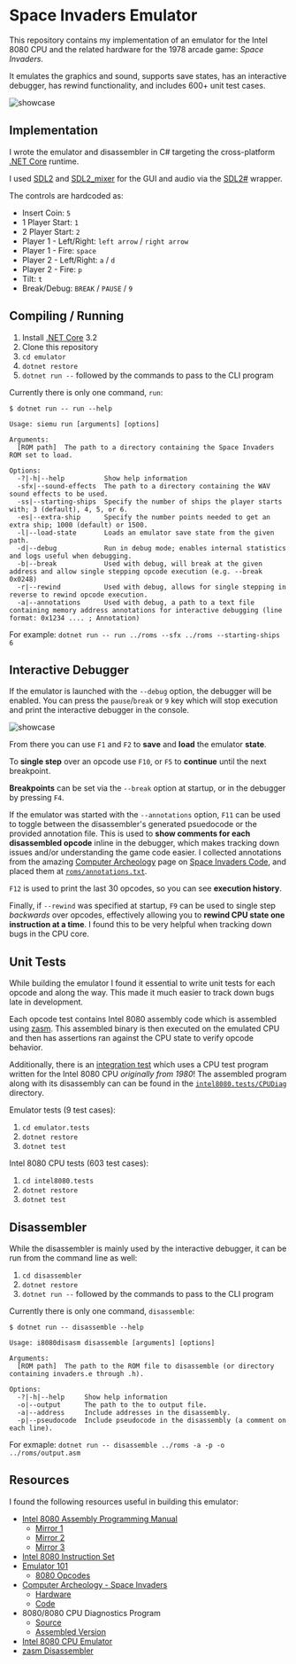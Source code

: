 # Space Invaders Emulator

This repository contains my implementation of an emulator for the Intel 8080 CPU and the related hardware for the 1978 arcade game: *Space Invaders*.

It emulates the graphics and sound, supports save states, has an interactive debugger, has rewind functionality, and includes 600+ unit test cases.

![showcase](.readme/gameplay.gif)

## Implementation

I wrote the emulator and disassembler in C# targeting the cross-platform [.NET Core](https://dotnet.microsoft.com/) runtime.

I used [SDL2](https://www.libsdl.org/) and [SDL2_mixer](https://www.libsdl.org/projects/SDL_mixer/) for the GUI and audio via the [SDL2#](https://github.com/flibitijibibo/SDL2-CS) wrapper.

The controls are hardcoded as:

* Insert Coin: `5`
* 1 Player Start: `1`
* 2 Player Start: `2`
* Player 1 - Left/Right: `left arrow` / `right arrow`
* Player 1 - Fire: `space`
* Player 2 - Left/Right: `a` / `d`
* Player 2 - Fire: `p`
* Tilt: `t`
* Break/Debug: `BREAK` / `PAUSE` / `9`

## Compiling / Running

1. Install [.NET Core](https://dotnet.microsoft.com/download) 3.2
2. Clone this repository
3. `cd emulator`
4. `dotnet restore`
5. `dotnet run --` followed by the commands to pass to the CLI program

Currently there is only one command, `run`:

```
$ dotnet run -- run --help

Usage: siemu run [arguments] [options]

Arguments:
  [ROM path]  The path to a directory containing the Space Invaders ROM set to load.

Options:
  -?|-h|--help          Show help information
  -sfx|--sound-effects  The path to a directory containing the WAV sound effects to be used.
  -ss|--starting-ships  Specify the number of ships the player starts with; 3 (default), 4, 5, or 6.
  -es|--extra-ship      Specify the number points needed to get an extra ship; 1000 (default) or 1500.
  -l|--load-state       Loads an emulator save state from the given path.
  -d|--debug            Run in debug mode; enables internal statistics and logs useful when debugging.
  -b|--break            Used with debug, will break at the given address and allow single stepping opcode execution (e.g. --break 0x0248)
  -r|--rewind           Used with debug, allows for single stepping in reverse to rewind opcode execution.
  -a|--annotations      Used with debug, a path to a text file containing memory address annotations for interactive debugging (line format: 0x1234 .... ; Annotation)
```

For example: `dotnet run -- run ../roms --sfx ../roms --starting-ships 6`

## Interactive Debugger

If the emulator is launched with the `--debug` option, the debugger will be enabled. You can press the `pause`/`break` or `9` key which will stop execution and print the interactive debugger in the console.

![showcase](.readme/debugger.png)

From there you can use `F1` and `F2` to **save** and **load** the emulator **state**.

To **single step** over an opcode use `F10`, or `F5` to **continue** until the next breakpoint.

**Breakpoints** can be set via the `--break` option at startup, or in the debugger by pressing `F4`.

If the emulator was started with the `--annotations` option, `F11` can be used to toggle between the disassembler's generated psuedocode or the provided annotation file. This is used to **show comments for each disassembled opcode** inline in the debugger, which makes tracking down issues and/or understanding the game code easier. I collected annotations from the amazing [Computer Archeology](http://computerarcheology.com/) page on [Space Invaders Code](http://computerarcheology.com/Arcade/SpaceInvaders/Code.html), and placed them at [`roms/annotations.txt`](roms/annotations.txt).

`F12` is used to print the last 30 opcodes, so you can see **execution history**.

Finally, if `--rewind` was specified at startup, `F9` can be used to single step _backwards_ over opcodes, effectively allowing you to **rewind CPU state one instruction at a time**. I found this to be very helpful when tracking down bugs in the CPU core.

## Unit Tests

While building the emulator I found it essential to write unit tests for each opcode and along the way. This made it much easier to track down bugs late in development.

Each opcode test contains Intel 8080 assembly code which is assembled using [zasm](https://k1.spdns.de/Develop/Projects/zasm/Distributions/). This assembled binary is then executed on the emulated CPU and then has assertions ran against the CPU state to verify opcode behavior.

Additionally, there is an [integration test](intel8080.tests/Tests/CPUIntegrationTest.cs) which uses a CPU test program written for the Intel 8080 CPU _originally from 1980_! The assembled program along with its disassembly can can be found in the [`intel8080.tests/CPUDiag`](intel8080.tests/CPUDiag) directory.

Emulator tests (9 test cases):
1. `cd emulator.tests`
2. `dotnet restore`
3. `dotnet test`

Intel 8080 CPU tests (603 test cases):
1. `cd intel8080.tests`
2. `dotnet restore`
3. `dotnet test`

## Disassembler

While the disassembler is mainly used by the interactive debugger, it can be run from the command line as well:

1. `cd disassembler`
2. `dotnet restore`
3. `dotnet run --` followed by the commands to pass to the CLI program

Currently there is only one command, `disassemble`:

```
$ dotnet run -- disassemble --help

Usage: i8080disasm disassemble [arguments] [options]

Arguments:
  [ROM path]  The path to the ROM file to disassemble (or directory containing invaders.e through .h).

Options:
  -?|-h|--help     Show help information
  -o|--output      The path to the to output file.
  -a|--address     Include addresses in the disassembly.
  -p|--pseudocode  Include pseudocode in the disassembly (a comment on each line).
```

For exmaple: `dotnet run -- disassemble ../roms -a -p -o ../roms/output.asm`

## Resources

I found the following resources useful in building this emulator:

* [Intel 8080 Assembly Programming Manual](https://www.google.com/search?q=intel+8080+assembly+language+programming+manual)
  * [Mirror 1](https://altairclone.com/downloads/manuals/8080%20Programmers%20Manual.pdf)
  * [Mirror 2](http://www.classiccmp.org/dunfield/r/8080asm.pdf)
  * [Mirror 3](http://www.nj7p.org/Manuals/PDFs/Intel/9800004C.pdf)
* [Intel 8080 Instruction Set](https://www.pastraiser.com/cpu/i8080/i8080_opcodes.html)
* [Emulator 101](http://www.emulator101.com/welcome.html)
  * [8080 Opcodes](http://www.emulator101.com/8080-by-opcode.html)
* [Computer Archeology - Space Invaders](http://computerarcheology.com/Arcade/SpaceInvaders/)
  * [Hardware](http://computerarcheology.com/Arcade/SpaceInvaders/Hardware.html)
  * [Code](http://computerarcheology.com/Arcade/SpaceInvaders/Code.html)
* 8080/8080 CPU Diagnostics Program
  * [Source](https://github.com/begoon/i8080-core/blob/master/TEST.ASM)
  * [Assembled Version](http://www.emulator101.com/files/cpudiag.bin)
* [Intel 8080 CPU Emulator](https://www.tramm.li/i8080/index.html)
* [zasm Disassembler](https://k1.spdns.de/Develop/Projects/zasm/Distributions/)
